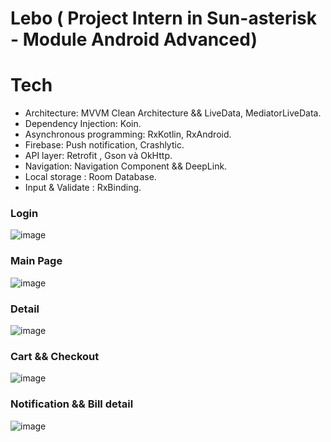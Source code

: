# Lebo ( Project Intern in Sun-asterisk - Module Android Advanced)
# Tech
- Architecture: MVVM Clean Architecture && LiveData, MediatorLiveData.
- Dependency Injection: Koin.
- Asynchronous programming: RxKotlin, RxAndroid.
- Firebase: Push notification, Crashlytic.
- API layer: Retrofit , Gson và OkHttp.
- Navigation: Navigation Component && DeepLink.
- Local storage : Room Database.
- Input & Validate : RxBinding.

### Login ###

![image](https://user-images.githubusercontent.com/69209989/225677915-fc35df1b-fa28-4f4c-a43f-c17643a84de0.png)

### Main Page ###
![image](https://user-images.githubusercontent.com/69209989/225678162-29055370-de11-4f88-91a0-055bc54790c1.png)

### Detail ###
![image](https://user-images.githubusercontent.com/69209989/225678379-251bd20b-51f1-46af-b44f-10a919d7598e.png)

### Cart && Checkout ###
![image](https://user-images.githubusercontent.com/69209989/225678554-e702512b-31d7-40fb-90e3-d865bfb35b5c.png)

### Notification && Bill detail ###
![image](https://user-images.githubusercontent.com/69209989/225678981-17472d8f-8c57-49a1-b3cb-477fdafa53e9.png)
